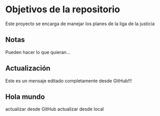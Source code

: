 # Objetivos de la repositorio

Este proyecto se encarga de manejar los planes de la liga de la justicia


## Notas
Pueden hacer lo que quieran...

## Actualización
Este es un mensaje editado completamente desde GitHub!!!

## Hola mundo
actualizar desde GitHub
actualizar desde local
